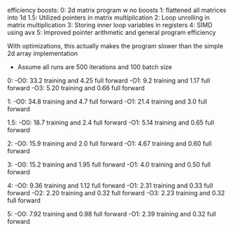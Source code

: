 efficiency boosts:
0: 2d matrix program w no boosts
1: flattened all matrices into 1d
1.5: Utilized pointers in matrix multiplication
2: Loop unrolling in matrix multiplication
3: Storing inner loop variables in registers
4: SIMD using avx
5: Improved pointer arithmetic and general program efficiency

With optimizations, this actually makes the program slower than the simple 2d array implementation

* Assume all runs are 500 iterations and 100 batch size

0:   -O0: 33.2 training and 4.25 full forward
     -O1: 9.2 training and 1.17 full forward
     -O3: 5.20 training and 0.66 full forward

1:   -O0: 34.8 training and 4.7 full forward
     -O1: 21.4 training and 3.0 full forward

1.5: -O0: 18.7 training and 2.4 full forward
     -O1: 5.14 training and 0.65 full forward

2:   -O0: 15.9 training and 2.0 full forward
     -O1: 4.67 training and 0.60 full forward

3:   -O0: 15.2 training and 1.95 full forward
     -O1: 4.0 training and 0.50 full forward

4:   -O0: 9.36 training and 1.12 full forward
     -O1: 2.31 training and 0.33 full forward
     -O2: 2.20 training and 0.32 full forward
     -O3: 2.23 training and 0.32 full forward

5:   -O0: 7.92 training and 0.98 full forward
     -O1: 2.39 training and 0.32 full forward

